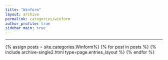 ```yaml
---
title: "Winform"
layout: archive
permalink: categories/winform
author_profile: true
sidebar_main: true
---
```


<!-- 공백이 포함되어 있는 카테고리 이름의 경우 site.categories['a b c'] 이런식으로! -->

***

{% assign posts = site.categories.Winform%}
{% for post in posts %} {% include archive-single2.html type=page.entries_layout %} {% endfor %}